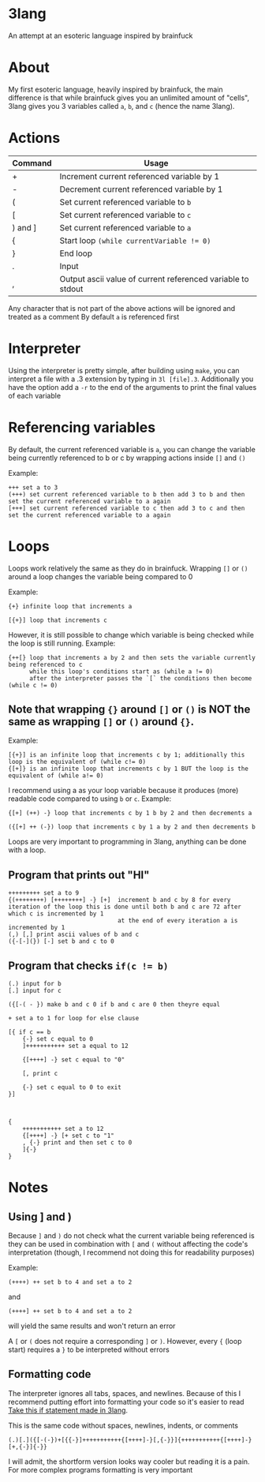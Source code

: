 # 3lang
An attempt at an esoteric language inspired by brainfuck

# About
My first esoteric language, heavily inspired by brainfuck, the main difference is that while brainfuck gives you an unlimited amount of "cells", 3lang gives you 3 variables called `a`, `b`, and `c` (hence the name 3lang).

# Actions
| Command | Usage |
| --- | --- |
| + | Increment current referenced variable by 1 |
| - | Decrement current referenced variable by 1 |
| ( | Set current referenced variable to `b` |
| [ | Set current referenced variable to `c` |
| ) and ] | Set current referenced variable to `a` |
| { | Start loop `(while currentVariable != 0)` |
| } | End loop |
| . | Input |
| , | Output ascii value of current referenced variable to stdout |

Any character that is not part of the above actions will be ignored and treated as a comment
By default `a` is referenced first

# Interpreter
Using the interpreter is pretty simple, after building using `make`, you can interpret a file with a .3 extension by typing in `3l [file].3`. Additionally you have the option add a `-r` to the end of the arguments to print the final values of each variable

# Referencing variables
By default, the current referenced variable is `a`, you can change the variable being currently referenced to b or c by wrapping actions inside `[]` and `()`

Example:
```
+++ set a to 3
(+++) set current referenced variable to b then add 3 to b and then set the current referenced variable to a again
[+++] set current referenced variable to c then add 3 to c and then set the current referenced variable to a again
```


# Loops
Loops work relatively the same as they do in brainfuck. Wrapping `[]` or `()` around a loop changes the variable being compared to 0

Example:

```
{+} infinite loop that increments a
```
```
[{+}] loop that increments c
```

However, it is still possible to change which variable is being checked while the loop is still running. Example:

```
{++[} loop that increments a by 2 and then sets the variable currently being referenced to c
      while this loop's conditions start as (while a != 0)
      after the interpreter passes the `[` the conditions then become (while c != 0)
```

## Note that wrapping `{}` around `[]` or `()` is NOT the same as wrapping `[]` or `()` around `{}`.
Example:

```
[{+}] is an infinite loop that increments c by 1; additionally this loop is the equivalent of (while c!= 0)
{[+]} is an infinite loop that increments c by 1 BUT the loop is the equivalent of (while a!= 0)
```

I recommend using a as your loop variable because it produces (more) readable code compared to using `b` or `c`. Example:
```
{[+] (++) -} loop that increments c by 1 b by 2 and then decrements a

({[+] ++ (-}) loop that increments c by 1 a by 2 and then decrements b
```

Loops are very important to programming in 3lang, anything can be done with a loop.

## Program that prints out "HI"
```
+++++++++ set a to 9
{(++++++++) [++++++++] -} [+]  increment b and c by 8 for every iteration of the loop this is done until both b and c are 72 after which c is incremented by 1
                               at the end of every iteration a is incremented by 1
(,) [,] print ascii values of b and c
({-[-](}) [-] set b and c to 0
```

## Program that checks `if(c != b)`
```
(.) input for b
[.] input for c

({[-( - }) make b and c 0 if b and c are 0 then theyre equal

+ set a to 1 for loop for else clause

[{ if c == b
	{-} set c equal to 0
	]+++++++++++ set a equal to 12

	{[++++] -} set c equal to "0"

	[, print c

	{-} set c equal to 0 to exit
}]



{
	+++++++++++ set a to 12
	{[++++] -} [+ set c to "1"
	, {-} print and then set c to 0
	]{-}
}
```

# Notes
## Using ] and )
Because `]` and `)` do not check what the current variable being referenced is they can be used in combination with `[` and `(` without affecting the code's interpretation (though, I recommend not doing this for readability purposes)

Example: 
```
(++++) ++ set b to 4 and set a to 2
```

and

```
(++++] ++ set b to 4 and set a to 2
```
will yield the same results and won't return an error

A `[` or `(` does not require a corresponding `]` or `)`. However, every `{` (loop start) requires a `}` to be interpreted without errors
## Formatting code
The interpreter ignores all tabs, spaces, and newlines. Because of this I recommend putting effort into formatting your code so it's easier to read
[Take this if statement made in 3lang](https://github.com/emoose0/3lang/tree/main#program-that-checks-ifc--b).

This is the same code without spaces, newlines, indents, or comments
```
(.)[.]({[-(-})+[{{-}]+++++++++++{[++++]-}[,{-}}]{+++++++++++{[++++]-}[+,{-}]{-}}
```
I will admit, the shortform version looks way cooler but reading it is a pain. For more complex programs formatting is very important
